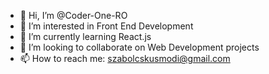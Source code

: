 - 👋 Hi, I’m @Coder-One-RO
- 👀 I’m interested in Front End Development
- 🌱 I’m currently learning React.js
- 💞️ I’m looking to collaborate on Web Development projects
- 📫 How to reach me: szabolcskusmodi@gmail.com
